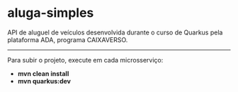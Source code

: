 # aluga-simples
API de aluguel de veículos desenvolvida durante o curso de Quarkus pela plataforma ADA, programa CAIXAVERSO.

---
Para subir o projeto, execute em cada microsserviço:

* **mvn clean install**
* **mvn quarkus:dev**
